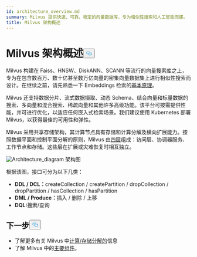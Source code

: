 ```yaml
---
id: architecture_overview.md
summary: Milvus 提供快速、可靠、稳定的向量数据库，专为相似性搜索和人工智能而建。
title: Milvus 架构概述
---
```

<h1 id="Milvus-Architecture-Overview" class="common-anchor-header">Milvus 架构概述<button data-href="#Milvus-Architecture-Overview" class="anchor-icon" translate="no">
      <svg translate="no"
        aria-hidden="true"
        focusable="false"
        height="20"
        version="1.1"
        viewBox="0 0 16 16"
        width="16"
      >
        <path
          fill="#0092E4"
          fill-rule="evenodd"
          d="M4 9h1v1H4c-1.5 0-3-1.69-3-3.5S2.55 3 4 3h4c1.45 0 3 1.69 3 3.5 0 1.41-.91 2.72-2 3.25V8.59c.58-.45 1-1.27 1-2.09C10 5.22 8.98 4 8 4H4c-.98 0-2 1.22-2 2.5S3 9 4 9zm9-3h-1v1h1c1 0 2 1.22 2 2.5S13.98 12 13 12H9c-.98 0-2-1.22-2-2.5 0-.83.42-1.64 1-2.09V6.25c-1.09.53-2 1.84-2 3.25C6 11.31 7.55 13 9 13h4c1.45 0 3-1.69 3-3.5S14.5 6 13 6z"
        ></path>
      </svg>
    </button></h1><p>Milvus 构建在 Faiss、HNSW、DiskANN、SCANN 等流行的向量搜索库之上，专为在包含数百万、数十亿甚至数万亿向量的密集向量数据集上进行相似性搜索而设计。在继续之前，请先熟悉一下 Embeddings 检索的<a href="/docs/zh/glossary.md">基本原理</a>。</p>
<p>Milvus 还支持数据分片、流式数据摄取、动态 Schema、结合向量和标量数据的搜索、多向量和混合搜索、稀疏向量和其他许多高级功能。该平台可按需提供性能，并可进行优化，以适应任何嵌入式检索场景。我们建议使用 Kubernetes 部署 Milvus，以获得最佳的可用性和弹性。</p>
<p>Milvus 采用共享存储架构，其计算节点具有存储和计算分解及横向扩展能力。按照数据平面和控制平面分解的原则，Milvus 由<a href="/docs/zh/four_layers.md">四层</a>组成：访问层、协调器服务、工作节点和存储。这些层在扩展或灾难恢复时相互独立。</p>
<p>
  
   <span class="img-wrapper"> <img translate="no" src="/docs/v2.5.x/assets/milvus_architecture.png" alt="Architecture_diagram" class="doc-image" id="architecture_diagram" />
   </span> <span class="img-wrapper"> <span>架构图</span> </span></p>
<p>根据该图，接口可分为以下几类：</p>
<ul>
<li><strong>DDL / DCL：</strong>createCollection / createPartition / dropCollection / dropPartition / hasCollection / hasPartition</li>
<li><strong>DML / Produce：</strong>插入 / 删除 / 上移</li>
<li><strong>DQL:</strong>搜索/查询</li>
</ul>
<h2 id="Whats-next" class="common-anchor-header">下一步<button data-href="#Whats-next" class="anchor-icon" translate="no">
      <svg translate="no"
        aria-hidden="true"
        focusable="false"
        height="20"
        version="1.1"
        viewBox="0 0 16 16"
        width="16"
      >
        <path
          fill="#0092E4"
          fill-rule="evenodd"
          d="M4 9h1v1H4c-1.5 0-3-1.69-3-3.5S2.55 3 4 3h4c1.45 0 3 1.69 3 3.5 0 1.41-.91 2.72-2 3.25V8.59c.58-.45 1-1.27 1-2.09C10 5.22 8.98 4 8 4H4c-.98 0-2 1.22-2 2.5S3 9 4 9zm9-3h-1v1h1c1 0 2 1.22 2 2.5S13.98 12 13 12H9c-.98 0-2-1.22-2-2.5 0-.83.42-1.64 1-2.09V6.25c-1.09.53-2 1.84-2 3.25C6 11.31 7.55 13 9 13h4c1.45 0 3-1.69 3-3.5S14.5 6 13 6z"
        ></path>
      </svg>
    </button></h2><ul>
<li>了解更多有关 Milvus 中<a href="/docs/zh/four_layers.md">计算/存储分解的</a>信息</li>
<li>了解 Milvus 中的<a href="/docs/zh/main_components.md">主要组件</a>。</li>
</ul>
